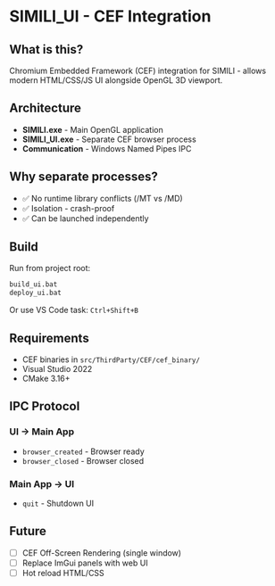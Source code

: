 # SIMILI_UI - CEF Integration

## What is this?

Chromium Embedded Framework (CEF) integration for SIMILI - allows modern HTML/CSS/JS UI alongside OpenGL 3D viewport.

## Architecture

- **SIMILI.exe** - Main OpenGL application
- **SIMILI_UI.exe** - Separate CEF browser process
- **Communication** - Windows Named Pipes IPC

## Why separate processes?

- ✅ No runtime library conflicts (/MT vs /MD)
- ✅ Isolation - crash-proof
- ✅ Can be launched independently

## Build

Run from project root:
```bash
build_ui.bat
deploy_ui.bat
```

Or use VS Code task: `Ctrl+Shift+B`

## Requirements

- CEF binaries in `src/ThirdParty/CEF/cef_binary/`
- Visual Studio 2022
- CMake 3.16+

## IPC Protocol

### UI → Main App
- `browser_created` - Browser ready
- `browser_closed` - Browser closed

### Main App → UI
- `quit` - Shutdown UI

## Future

- [ ] CEF Off-Screen Rendering (single window)
- [ ] Replace ImGui panels with web UI
- [ ] Hot reload HTML/CSS
